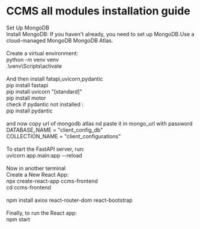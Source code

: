<h1>CCMS all modules installation guide</h1>
Set Up MongoDB<br>
Install MongoDB: If you haven't already, you need to set up MongoDB.Use a cloud-managed MongoDB  MongoDB Atlas.<br>
<br>
Create a virtual environment:<br>
python -m venv venv <br>
.\venv\Scripts\activate<br>
<br>
And then install fatapi,uvicorn,pydantic<br>
pip install fastapi<br>
pip install uvicorn "[standard]"<br>
pip install motor<br>
check if pydantic not installed :<br>
pip install pydantic<br>
<br>
and now copy url of mongodb atlas nd paste it in mongo_url with password<br>
DATABASE_NAME = "client_config_db"<br>
COLLECTION_NAME = "client_configurations"<br>
<br>
To start the FastAPI server, run:<br>
uvicorn app.main:app --reload<br>
<br>
Now in another terminal<br>
Create a New React App:<br>
npx create-react-app ccms-frontend<br>
cd ccms-frontend<br>
<br>
npm install axios react-router-dom react-bootstrap<br>
<br>
Finally, to run the React app:<br>
npm start<br>
<br>